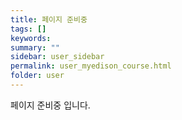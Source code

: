 ```yaml
---
title: 페이지 준비중
tags: []
keywords:
summary: ""
sidebar: user_sidebar
permalink: user_myedison_course.html
folder: user
---
```


페이지 준비중 입니다.
